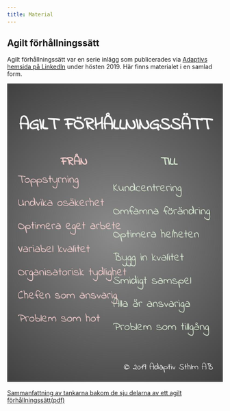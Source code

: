 ```yaml
---
title: Material
---
```


## Agilt förhållningssätt

Agilt förhållningssätt var en serie inlägg som publicerades via [Adaptivs hemsida på LinkedIn](https://www.linkedin.com/company/adaptiv-sthlm-ab/) under hösten 2019. Här finns materialet i en samlad form.

![poster](/assets/agiltfhs-poster.jpeg "Översiktsposter av de sju delarna av ett agilt förhållningssätt")

[Sammanfattning av tankarna bakom de sju delarna av ett agilt förhållningssätt(pdf)](/assets/agiltfhs-full.pdf)
